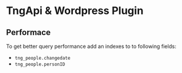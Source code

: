TngApi & Wordpress Plugin
=========================


## Performace
To get better query performance add an indexes to to following fields:

 * `tng_people.changedate`
 * `tng_people.personID`
